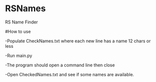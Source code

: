# RSNames
RS Name Finder



#How to use

-Populate CheckNames.txt where each new line has a name 12 chars or less

-Run main.py

-The program should open a command line then close

-Open CheckedNames.txt and see if some names are available.
